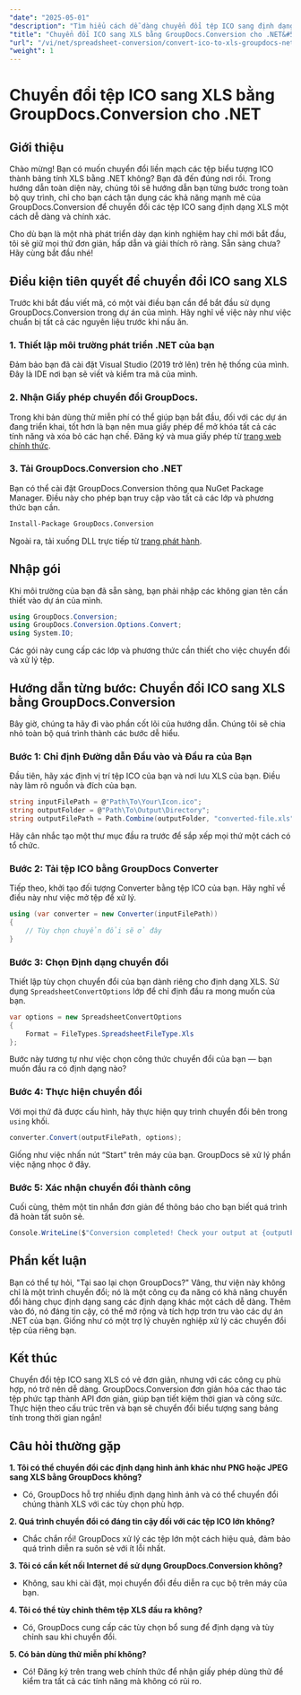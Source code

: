 ```yaml
---
"date": "2025-05-01"
"description": "Tìm hiểu cách dễ dàng chuyển đổi tệp ICO sang định dạng XLS bằng GroupDocs.Conversion cho .NET. Làm theo hướng dẫn từng bước này để chuyển đổi tệp liền mạch trong các dự án C# của bạn."
"title": "Chuyển đổi ICO sang XLS bằng GroupDocs.Conversion cho .NET&#58; Hướng dẫn từng bước"
"url": "/vi/net/spreadsheet-conversion/convert-ico-to-xls-groupdocs-net/"
"weight": 1
---
```


# Chuyển đổi tệp ICO sang XLS bằng GroupDocs.Conversion cho .NET

## Giới thiệu

Chào mừng! Bạn có muốn chuyển đổi liền mạch các tệp biểu tượng ICO thành bảng tính XLS bằng .NET không? Bạn đã đến đúng nơi rồi. Trong hướng dẫn toàn diện này, chúng tôi sẽ hướng dẫn bạn từng bước trong toàn bộ quy trình, chỉ cho bạn cách tận dụng các khả năng mạnh mẽ của GroupDocs.Conversion để chuyển đổi các tệp ICO sang định dạng XLS một cách dễ dàng và chính xác.

Cho dù bạn là một nhà phát triển dày dạn kinh nghiệm hay chỉ mới bắt đầu, tôi sẽ giữ mọi thứ đơn giản, hấp dẫn và giải thích rõ ràng. Sẵn sàng chưa? Hãy cùng bắt đầu nhé!


## Điều kiện tiên quyết để chuyển đổi ICO sang XLS

Trước khi bắt đầu viết mã, có một vài điều bạn cần để bắt đầu sử dụng GroupDocs.Conversion trong dự án của mình. Hãy nghĩ về việc này như việc chuẩn bị tất cả các nguyên liệu trước khi nấu ăn.

### 1. Thiết lập môi trường phát triển .NET của bạn

Đảm bảo bạn đã cài đặt Visual Studio (2019 trở lên) trên hệ thống của mình. Đây là IDE nơi bạn sẽ viết và kiểm tra mã của mình.

### 2. Nhận Giấy phép chuyển đổi GroupDocs.

Trong khi bản dùng thử miễn phí có thể giúp bạn bắt đầu, đối với các dự án đang triển khai, tốt hơn là bạn nên mua giấy phép để mở khóa tất cả các tính năng và xóa bỏ các hạn chế. Đăng ký và mua giấy phép từ [trang web chính thức](https://purchase.groupdocs.com/buy).

### 3. Tải GroupDocs.Conversion cho .NET

Bạn có thể cài đặt GroupDocs.Conversion thông qua NuGet Package Manager. Điều này cho phép bạn truy cập vào tất cả các lớp và phương thức bạn cần. 

```bash
Install-Package GroupDocs.Conversion
```
Ngoài ra, tải xuống DLL trực tiếp từ [trang phát hành](https://releases.groupdocs.com/conversion/net/).


## Nhập gói

Khi môi trường của bạn đã sẵn sàng, bạn phải nhập các không gian tên cần thiết vào dự án của mình.

```csharp
using GroupDocs.Conversion;
using GroupDocs.Conversion.Options.Convert;
using System.IO;
```

Các gói này cung cấp các lớp và phương thức cần thiết cho việc chuyển đổi và xử lý tệp.


## Hướng dẫn từng bước: Chuyển đổi ICO sang XLS bằng GroupDocs.Conversion

Bây giờ, chúng ta hãy đi vào phần cốt lõi của hướng dẫn. Chúng tôi sẽ chia nhỏ toàn bộ quá trình thành các bước dễ hiểu.

### Bước 1: Chỉ định Đường dẫn Đầu vào và Đầu ra của Bạn

Đầu tiên, hãy xác định vị trí tệp ICO của bạn và nơi lưu XLS của bạn. Điều này làm rõ nguồn và đích của bạn.

```csharp
string inputFilePath = @"Path\To\Your\Icon.ico";
string outputFolder = @"Path\To\Output\Directory";
string outputFilePath = Path.Combine(outputFolder, "converted-file.xls");
```

Hãy cân nhắc tạo một thư mục đầu ra trước để sắp xếp mọi thứ một cách có tổ chức.

### Bước 2: Tải tệp ICO bằng GroupDocs Converter

Tiếp theo, khởi tạo đối tượng Converter bằng tệp ICO của bạn. Hãy nghĩ về điều này như việc mở tệp để xử lý.

```csharp
using (var converter = new Converter(inputFilePath))
{
    // Tùy chọn chuyển đổi sẽ ở đây
}
```

### Bước 3: Chọn Định dạng chuyển đổi

Thiết lập tùy chọn chuyển đổi của bạn dành riêng cho định dạng XLS. Sử dụng `SpreadsheetConvertOptions` lớp để chỉ định đầu ra mong muốn của bạn.

```csharp
var options = new SpreadsheetConvertOptions 
{ 
    Format = FileTypes.SpreadsheetFileType.Xls 
};
```

Bước này tương tự như việc chọn công thức chuyển đổi của bạn — bạn muốn đầu ra có định dạng nào?

### Bước 4: Thực hiện chuyển đổi

Với mọi thứ đã được cấu hình, hãy thực hiện quy trình chuyển đổi bên trong `using` khối.

```csharp
converter.Convert(outputFilePath, options);
```

Giống như việc nhấn nút “Start” trên máy của bạn. GroupDocs sẽ xử lý phần việc nặng nhọc ở đây.

### Bước 5: Xác nhận chuyển đổi thành công

Cuối cùng, thêm một tin nhắn đơn giản để thông báo cho bạn biết quá trình đã hoàn tất suôn sẻ.

```csharp
Console.WriteLine($"Conversion completed! Check your output at {outputFolder}");
```

## Phần kết luận

Bạn có thể tự hỏi, "Tại sao lại chọn GroupDocs?" Vâng, thư viện này không chỉ là một trình chuyển đổi; nó là một công cụ đa năng có khả năng chuyển đổi hàng chục định dạng sang các định dạng khác một cách dễ dàng. Thêm vào đó, nó đáng tin cậy, có thể mở rộng và tích hợp trơn tru vào các dự án .NET của bạn. Giống như có một trợ lý chuyên nghiệp xử lý các chuyển đổi tệp của riêng bạn.


## Kết thúc

Chuyển đổi tệp ICO sang XLS có vẻ đơn giản, nhưng với các công cụ phù hợp, nó trở nên dễ dàng. GroupDocs.Conversion đơn giản hóa các thao tác tệp phức tạp thành API đơn giản, giúp bạn tiết kiệm thời gian và công sức. Thực hiện theo cấu trúc trên và bạn sẽ chuyển đổi biểu tượng sang bảng tính trong thời gian ngắn!


## Câu hỏi thường gặp

**1. Tôi có thể chuyển đổi các định dạng hình ảnh khác như PNG hoặc JPEG sang XLS bằng GroupDocs không?**  

- Có, GroupDocs hỗ trợ nhiều định dạng hình ảnh và có thể chuyển đổi chúng thành XLS với các tùy chọn phù hợp.

**2. Quá trình chuyển đổi có đáng tin cậy đối với các tệp ICO lớn không?**  

- Chắc chắn rồi! GroupDocs xử lý các tệp lớn một cách hiệu quả, đảm bảo quá trình diễn ra suôn sẻ với ít lỗi nhất.

**3. Tôi có cần kết nối Internet để sử dụng GroupDocs.Conversion không?**  

- Không, sau khi cài đặt, mọi chuyển đổi đều diễn ra cục bộ trên máy của bạn.

**4. Tôi có thể tùy chỉnh thêm tệp XLS đầu ra không?**  

- Có, GroupDocs cung cấp các tùy chọn bổ sung để định dạng và tùy chỉnh sau khi chuyển đổi.

**5. Có bản dùng thử miễn phí không?**  

- Có! Đăng ký trên trang web chính thức để nhận giấy phép dùng thử để kiểm tra tất cả các tính năng mà không có rủi ro.
